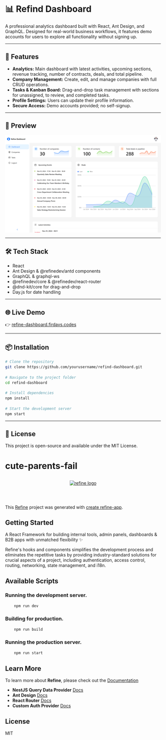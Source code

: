 # 📊 Refind Dashboard  

A professional analytics dashboard built with React, Ant Design, and GraphQL. Designed for real-world business workflows, it features demo accounts for users to explore all functionality without signing up.  

---

## 🚀 Features  
- **Analytics:** Main dashboard with latest activities, upcoming sections, revenue tracking, number of contracts, deals, and total pipeline.  
- **Company Management:** Create, edit, and manage companies with full CRUD operations.  
- **Tasks & Kanban Board:** Drag-and-drop task management with sections for unassigned, to review, and completed tasks.  
- **Profile Settings:** Users can update their profile information.  
- **Secure Access:** Demo accounts provided; no self-signup.  

---

## 📸 Preview  
![Preview Image](./screenshot.png) 

---

## 🛠️ Tech Stack  
- React  
- Ant Design & @refinedev/antd components  
- GraphQL & graphql-ws  
- @refinedev/core & @refinedev/react-router  
- @dnd-kit/core for drag-and-drop  
- Day.js for date handling  

---

## 🌐 Live Demo  
👉 [refine-dashboard.firdavs.codes](https://refine-dashboard.firdavs.codes)  

---

## 📦 Installation  

```bash
# Clone the repository
git clone https://github.com/yourusername/refind-dashboard.git

# Navigate to the project folder
cd refind-dashboard

# Install dependencies
npm install

# Start the development server
npm start
```
---

## 📜 License
This project is open-source and available under the MIT License.

# cute-parents-fail

<div align="center" style="margin: 30px;">
    <a href="https://refine.dev">
    <img alt="refine logo" src="https://refine.ams3.cdn.digitaloceanspaces.com/readme/refine-readme-banner.png">
    </a>
</div>
<br/>

This [Refine](https://github.com/refinedev/refine) project was generated with [create refine-app](https://github.com/refinedev/refine/tree/master/packages/create-refine-app).

## Getting Started

A React Framework for building internal tools, admin panels, dashboards & B2B apps with unmatched flexibility ✨

Refine's hooks and components simplifies the development process and eliminates the repetitive tasks by providing industry-standard solutions for crucial aspects of a project, including authentication, access control, routing, networking, state management, and i18n.

## Available Scripts

### Running the development server.

```bash
    npm run dev
```

### Building for production.

```bash
    npm run build
```

### Running the production server.

```bash
    npm run start
```

## Learn More

To learn more about **Refine**, please check out the [Documentation](https://refine.dev/docs)

- **NestJS Query Data Provider** [Docs](https://refine.dev/docs/data/packages/nestjs-query/)
- **Ant Design** [Docs](https://refine.dev/docs/ui-frameworks/antd/tutorial/)
- **React Router** [Docs](https://refine.dev/docs/core/providers/router-provider/)
- **Custom Auth Provider** [Docs](https://refine.dev/docs/core/providers/auth-provider/)

## License

MIT
